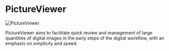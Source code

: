 # PictureViewer

![PictureViewer](http://www.rawshooting.net/images/FastStoneImageViewer.png "PictureViewer Screenshot")

PictureViewer aims to facilitate quick review and management of large quantities of digital images in the early steps of the digital workflow, with an emphasis on simplicity and speed.

